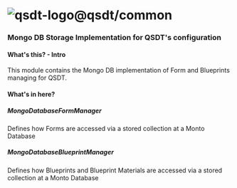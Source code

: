 # ![qsdt-logo](https://raw.githubusercontent.com/arthmoeros/qsdt-ui/master/src/assets/img/rsz_qsdt-logo.png)@qsdt/common
### Mongo DB Storage Implementation for QSDT's configuration

#### What's this? - Intro

This module contains the Mongo DB implementation of Form and Blueprints managing for QSDT.

#### What's in here?

##### MongoDatabaseFormManager

Defines how Forms are accessed via a stored collection at a Monto Database

##### MongoDatabaseBlueprintManager

Defines how Blueprints and Blueprint Materials are accessed via a stored collection at a Monto Database